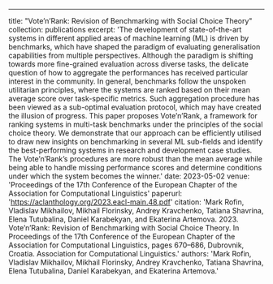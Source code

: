 ---
title: "Vote’n’Rank: Revision of Benchmarking with Social Choice Theory"
collection: publications
excerpt: 'The development of state-of-the-art systems in different applied areas of machine learning (ML) is driven by benchmarks, which have shaped the paradigm of evaluating generalisation capabilities from multiple perspectives. Although the paradigm is shifting towards more fine-grained evaluation across diverse tasks, the delicate question of how to aggregate the performances has received particular interest in the community. In general, benchmarks follow the unspoken utilitarian principles, where the systems are ranked based on their mean average score over task-specific metrics. Such aggregation procedure has been viewed as a sub-optimal evaluation protocol, which may have created the illusion of progress. This paper proposes Vote’n’Rank, a framework for ranking systems in multi-task benchmarks under the principles of the social choice theory. We demonstrate that our approach can be efficiently utilised to draw new insights on benchmarking in several ML sub-fields and identify the best-performing systems in research and development case studies. The Vote’n’Rank’s procedures are more robust than the mean average while being able to handle missing performance scores and determine conditions under which the system becomes the winner.'
date: 2023-05-02
venue: 'Proceedings of the 17th Conference of the European Chapter of the Association for Computational Linguistics'
paperurl: 'https://aclanthology.org/2023.eacl-main.48.pdf'
citation: 'Mark Rofin, Vladislav Mikhailov, Mikhail Florinsky, Andrey Kravchenko, Tatiana Shavrina, Elena Tutubalina, Daniel Karabekyan, and Ekaterina Artemova. 2023. Vote’n’Rank: Revision of Benchmarking with Social Choice Theory. In Proceedings of the 17th Conference of the European Chapter of the Association for Computational Linguistics, pages 670–686, Dubrovnik, Croatia. Association for Computational Linguistics.'
authors: 'Mark Rofin, Vladislav Mikhailov, Mikhail Florinsky, Andrey Kravchenko, Tatiana Shavrina, Elena Tutubalina, Daniel Karabekyan, and Ekaterina Artemova.'